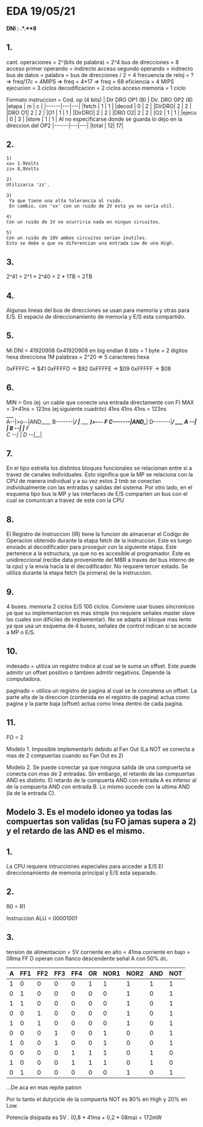 # EDA 19/05/21
#### DNI : **.***.**8

## 1. 
cant. operaciones = 2^(bits de palabra) = 2^4
bus de direcciones = 8
acceso primer operando = indirecto
acceso segundo operando = indirecto
bus de datos = palabra = bus de direcciones / 2 = 4
frecuencia de reloj = ? => freq/17c = 4MIPS => freq = 4*17 => freq = 68
eficiencia = 4 MIPS
ejecucion = 3 ciclos
decodificacion = 2 ciclos
acceso memoria = 1 ciclo

Formato instruccion = Cod. op (4 bits) | Dir DRO OP1 (8) | Dir. DRO OP2 (8)
|etapa | m | c |
|------|---|---|
|fetch | 1 | 1 |
|decod | 0 | 2 |
|DirDRO| 2 | 2 |
|DRO O1| 2 | 2 |
|O1    | 1 | 1 |
|DirDRO| 2 | 2 |
|DRO O2| 2 | 2 |
|O2    | 1 | 1 |
|ejecu | 0 | 3 |
|store | 1 | 1 | Al no especificarse donde se guarda lo dejo en la direccion del OP2
|------|---|---|
|total | 12| 17|

## 2.
	1)
	xx= 1.9Volts
	zz= 8,9Volts
	
	2)
	Utilizaria 'zz'.
	
	3)
	 Ya que tiene una alta tolerancia al ruido.
	 En cambio, con 'xx' con un ruido de 2V esta ya no seria util.
	
	4)
	Con un ruido de 1V no ocurriria nada en ningun circuitos.
	
	5)
	Con un ruido de 10V ambos circuitos serian inutiles.
	Esto se debe a que no diferencian una entrada Low de una High.

## 3.
2^41 = 2^1 * 2^40 = 2 * 1TB = 2TB

## 4.
Algunas lineas del bus de direcciones se usan para memoria y otras para E/S.
El espacio de direccionamiento de memoria y E/S esta compartido.

## 5.
Mi DNI = 41920908
0x41920908 en big endian
8 bits = 1 byte = 2 digitos hexa
direcciona 1M palabras = 2^20 => 5 caracteres hexa

0xFFFFC -> $41
0xFFFFD -> $92
0xFFFFE -> $09
0xFFFFF -> $08

## 6.
MIN = 0ns (ej: un cable que conecte una entrada directamente con F)
MAX = 3*41ns = 123ns (ej:siguiente cuadrito)
   41ns  41ns     41ns = 123ns	
		 ___		
A--|>o--|AND\____
B-------|___/	 |__ 
		 ___	  __)>--- F
C-------|AND\____|
D-------|___/
     ___
A --|   |
B --|   |__ F  
C --|   |
D --|___|

## 7.
En el tipo estrella los distintos bloques funcionales se relacionan entre si a travez de canales individuales. Esto significa que la MP se relaciona con la CPU de manera individual y a su vez estos 2 tmb se conectan individualmente con las entradas y salidas del sistema.
Por otro lado, en el esquema tipo bus la MP y las interfaces de E/S comparten un bus con el cual se comunican a travez de este con la CPU

## 8.
El Registro de Instruccion (IR) tiene la funcion de almacenar el Codigo de Operacion obtenido durante la etapa fetch de la instruccion. Este es luego enviado al decodificador para proseguir con la siguiente etapa.
Este pertenece a la estructura, ya que no es accesible al programador.
Este es unidireccional (recibe data proveniente del MBR a traves del bus interno de la cpu) y la envia hacia la el decodificador.
No requiere tercer estado.
Se utiliza durante la etapa fetch (la primera) de la instruccion.

## 9.
4 buses.
memoria 2 ciclos
E/S 100 ciclos.
Conviene usar buses sincronicos ya que su implementacion es mas simple (no requiere señales master slave las cuales son dificiles de implementar).
No se adapta al bloque mas lento ya que usa un esquema de 4 buses, señales de control indican si se accede a MP o E/S.

## 10.
indexado = utiliza un registro indice al cual se le suma un offset. Este puede admitir un offset positivo o tambien admitir negativos. Depende la computadora.

paginado = utiliza un registro de pagina al cual se le concatena un offset. La parte alta de la direccion (contenida en el registro de pagina) actua como pagina y la parte baja (offset) actua como linea dentro de cada pagina.

## 11.
FO = 2

Modelo 1. Imposible implementarlo debido al Fan Out (La NOT se conecta a mas de 2 compuertas cuando su Fan Out es 2)

Modelo 2. Se puede conectar ya que ninguna salida de una compuerta se conecta con mas de 2 entradas. Sin embargo, el retardo de las compuertas AND es distinto. El retardo de la compuerta AND con entrada A es inferior al de la compuerta AND con entrada B. Lo mismo sucede con la ultima AND (la de la entrada C).

Modelo 3. Es el modelo idoneo ya todas las compuertas son validas (su FO jamas supera a 2) y el retardo de las AND es el mismo.
--------------------------------------------------------------------------------
## 1.
La CPU requiere intrucciones especiales para acceder a E/S
El direccionamiento de memoria principal y E/S esta separado.

## 2.
R0 = R1

Instruccion ALU = 00001001

## 3.
tension de alimentacion = 5V
corriente en alto = 41ma
corriente en bajo = 08ma
FF D operan con flanco descendente
señal A con 50% dc.


A|FF1|FF2|FF3|FF4|OR |NOR1|NOR2|AND|NOT|
-|---|---|---|---|---|----|----|---|---|
1| 0 | 0 | 0 | 0 | 1 | 1  |  1 | 1 | 1 |(0)
0| 1 | 0 | 0 | 0 | 0 | 0  |  1 | 0 | 1 |(1)
1| 1 | 0 | 0 | 0 | 0 | 0  |  1 | 0 | 1 |(2)
0| 0 | 1 | 0 | 0 | 0 | 0  |  1 | 0 | 1 |(3)
1| 0 | 1 | 0 | 0 | 0 | 0  |  1 | 0 | 1 |(4)
0| 0 | 0 | 1 | 0 | 0 | 1  |  0 | 0 | 1 |(5)
1| 0 | 0 | 1 | 0 | 0 | 1  |  0 | 0 | 1 |(6)
0| 0 | 0 | 0 | 1 | 1 | 1  |  0 | 1 | 0 |(7)
1| 0 | 0 | 0 | 1 | 1 | 1  |  0 | 1 | 0 |(8)
0| 1 | 0 | 0 | 0 | 0 | 0  |  1 | 0 | 1 |(9)
...De aca en mas repite patron

Por lo tanto el dutycicle de la compuerta NOT
es 80% en High y 20% en Low.

Potencia disipada es 5V . (0,8 * 41ma + 0,2 * 08ma) = 172mW


